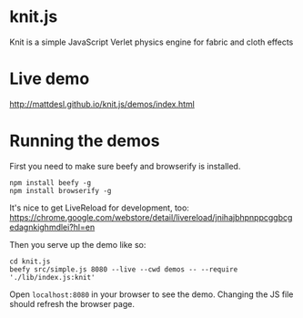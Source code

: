 knit.js
=======

Knit is a simple JavaScript Verlet physics engine for fabric and cloth effects

# Live demo

http://mattdesl.github.io/knit.js/demos/index.html

# Running the demos

First you need to make sure beefy and browserify is installed.

```
npm install beefy -g
npm install browserify -g
```

It's nice to get LiveReload for development, too:
https://chrome.google.com/webstore/detail/livereload/jnihajbhpnppcggbcgedagnkighmdlei?hl=en


Then you serve up the demo like so:

```
cd knit.js
beefy src/simple.js 8080 --live --cwd demos -- --require './lib/index.js:knit'
```

Open `localhost:8080` in your browser to see the demo. Changing the JS file should refresh the browser page. 